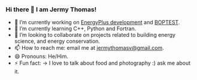 ### Hi there 👋 I am Jermy Thomas!


- 🔭 I’m currently working on [EnergyPlus development](https://github.com/NREL/EnergyPlus) and [BOPTEST](https://github.com/ibpsa/project1-boptest).
- 🌱 I’m currently learning C++, Python and Fortran. 
- 👯 I’m looking to collaborate on projects related to building energy science, and energy conservation.
- 📫 How to reach me: email me at jermythomasv@gmail.com. 
- 😄 Pronouns: He/Him. 
- ⚡ Fun fact: -> I love to talk about food and photography :) ask me about it. 
